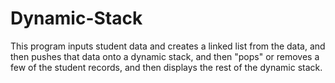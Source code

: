 # Dynamic-Stack

This program inputs student data and creates a linked list from the data, and then pushes that data onto a dynamic stack, and then "pops" or removes a few of the student records, and then displays the rest of the dynamic stack.
